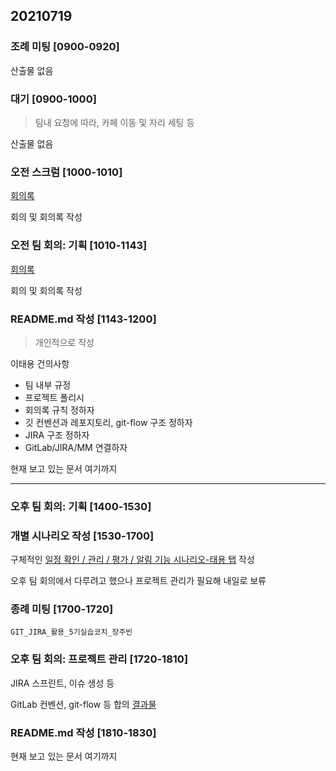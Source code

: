## 20210719

### 조례 미팅 [0900-0920]

산출물 없음

### 대기 [0900-1000]

> 팀내 요청에 따라, 카페 이동 및 자리 세팅 등

산출물 없음

### 오전 스크럼 [1000-1010]

[회의록](https://docs.google.com/document/d/1cgQW_RnkWM8TYCrXrj_-5oJewQoxo8IT3TzmdnyNib8/)

회의 및 회의록 작성

### 오전 팀 회의: 기획 [1010-1143]

[회의록](https://docs.google.com/document/d/1cgQW_RnkWM8TYCrXrj_-5oJewQoxo8IT3TzmdnyNib8/)

회의 및 회의록 작성

### README.md 작성 [1143-1200]

> 개인적으로 작성

이태용 건의사항

- 팀 내부 규정
- 프로젝트 폴리시
- 회의록 규칙 정하자
- 깃 컨벤션과 레포지토리, git-flow 구조 정하자
- JIRA 구조 정하자
- GitLab/JIRA/MM 연결하자

현재 보고 있는 문서 여기까지

------

### 오후 팀 회의: 기획 [1400-1530]

### 개별 시나리오 작성 [1530-1700]

구체적인 [일정 확인 / 관리 / 평가 / 알림 기능 시나리오-태용 탭](https://docs.google.com/spreadsheets/d/1-KFkr05JRzsKUxpfcI9dAiYnHbfIqnBQ3yT6UPMILuU/)  작성

오후 팀 회의에서 다루려고 했으나 프로젝트 관리가 필요해 내일로 보류

### 종례 미팅 [1700-1720]

`GIT_JIRA_활용_5기실습코치_장주빈`

### 오후 팀 회의: 프로젝트 관리 [1720-1810]

JIRA 스프린트, 이슈 생성 등

GitLab 컨벤션, git-flow 등 합의 [결과물](../README.md)

### README.md 작성 [1810-1830]

현재 보고 있는 문서 여기까지

